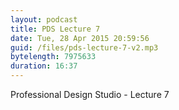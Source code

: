 ```yaml
---
layout: podcast
title: PDS Lecture 7
date: Tue, 28 Apr 2015 20:59:56
guid: /files/pds-lecture-7-v2.mp3
bytelength: 7975633
duration: 16:37
---
```

Professional Design Studio - Lecture 7